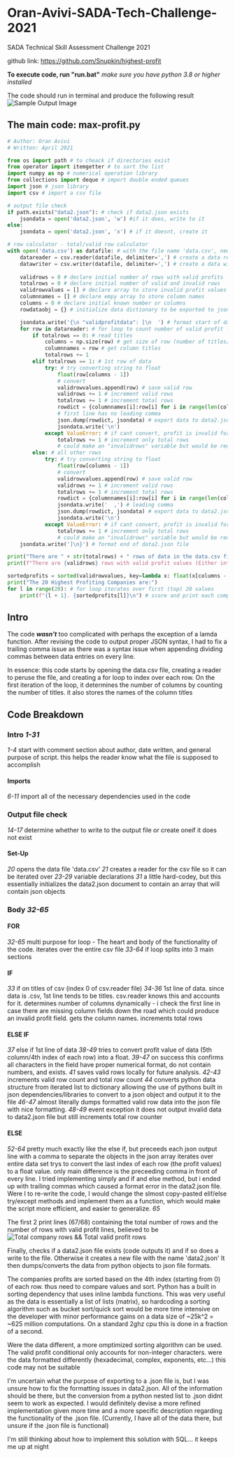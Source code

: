 # Oran-Avivi-SADA-Tech-Challenge-2021
 SADA Technical Skill Assessment Challenge 2021

 github link: https://github.com/Snupkin/highest-profit

 **To execute code, run "run.bat"**
 *make sure you have python 3.8 or higher installed*

The code should run in terminal and produce the following result
![Sample Output Image](https://github.com/Snupkin/highest-profit/tree/main/images/sample_output.PNG)

## The main code: **max-profit.py**
```python
# Author: Oran Avivi
# Written: April 2021

from os import path # to cheack if directories exist
from operator import itemgetter # to sort the list
import numpy as np # numerical operation library
from collections import deque # import double ended queues
import json # json library
import csv # import a csv file

# output file check
if path.exists("data2.json"): # check if data2.json exists
    jsondata = open('data2.json', 'w') #if it does, write to it
else:
    jsondata = open('data2.json', 'x') # if it doesnt, create it

# row calculator - total/valid row calculator
with open('data.csv') as datafile: # with the file name 'data.csv', new line delimiter is ''
    datareader = csv.reader(datafile, delimiter=',') # create a data reader for data.csv. variables delimitted by ',' 
    datawriter = csv.writer(datafile, delimiter=',') # create a data wirter for data.csv
    
    validrows = 0 # declare initial number of rows with valid profits
    totalrows = 0 # declare initial number of valid and invalid rows
    validrowvalues = [] # declare array to store invalid profit values
    columnnames = [] # declare empy array to store column names
    columns = 0 # declare initial known number or columns
    rowdataobj = {} # initialize data dictionary to be exported to json

    jsondata.write('{\n "validprofitdata": [\n  ') # format start of data2.json file where we export data
    for row in datareader: # for loop to count number of valid profit lines
        if totalrows == 0: # read titles
            columns = np.size(row) # get size of row (number of titles/columns)
            columnnames = row # get column titles
            totalrows += 1
        elif totalrows == 1: # 1st row of data
            try: # try converting string to float
                float(row[columns - 1])
                # convert 
                validrowvalues.append(row) # save valid row
                validrows += 1 # increment valid rows
                totalrows += 1 # increment total rows
                rowdict = {columnnames[i]:row[i] for i in range(len(columnnames))} # create dictionary from row data
                # first line has no leading comma
                json.dump(rowdict, jsondata) # export data to data2.json file
                jsondata.write('\n')
            except ValueError: # if cant convert, profit is invalid format
                totalrows += 1 # increment only total rows
                # could make an "invalidrows" variable but would be redundant
        else: # all other rows
            try: # try converting string to float
                float(row[columns - 1])
                # convert 
                validrowvalues.append(row) # save valid row
                validrows += 1 # increment valid rows
                totalrows += 1 # increment total rows
                rowdict = {columnnames[i]:row[i] for i in range(len(columnnames))} # create dictionary from row data
                jsondata.write('  ,') # leading comma
                json.dump(rowdict, jsondata) # export data to data2.json file
                jsondata.write('\n')
            except ValueError: # if cant convert, profit is invalid format
                totalrows += 1 # increment only total rows
                # could make an "invalidrows" variable but would be redundant
    jsondata.write(']\n}') # format end of data2.json file

print("There are " + str(totalrows) + " rows of data in the data.csv file.\nThis includes the first line containing column titles.") # println command to display number of rows
print(f"There are {validrows} rows with valid profit values (Either integer or decimal values)") # print number of valid lines

sortedprofits = sorted(validrowvalues, key=lambda x: float(x[columns - 1]), reverse=True) # use pythons built in sorting methods along with a lambda function. then sort in descending order
print("The 20 Highest Profiting Companies are:") 
for l in range(20): # for loop iterates over first (top) 20 values
    print(f"{l + 1}. {sortedprofits[l]}\n") # score and print each company
```

## Intro
The code ***wasn't*** too complicated with perhaps the exception of a lamda function. After revising the code to output proper JSON syntax, I had to fix a trailing comma issue as there was a syntax issue when appending dividing commas between data entries on every line.

In essence: this code starts by opening the data.csv file, creating a reader to peruse the file, and creating a for loop to index over each row. 
On the first iteration of the loop, it determines the number of columns by counting the number of titles.
it also stores the names of the column titles

## Code Breakdown
### Intro *1-31*
*1-4* start with comment section about author, date written, and general purpose of script.
this helps the reader know what the file is supposed to accomplish 
#### Imports
*6-11* import all of the necessary dependencies used in the code
### Output file check
*14-17* determine whether to write to the output file or create oneif it does not exist
#### Set-Up
*20* opens the data file 'data.csv'
*21* creates a reader for the csv file so it can be iterated over
*23-29* variable declarations
*31* a little hard-codey, but this essentially initializes the data2.json document to contain an array that will contain json objects
### Body *32-65*
#### FOR
*32-65* multi purpose for loop - The heart and body of the functionality of the code. iterates over the entire csv file
*33-64* if loop splits into 3 main sections
#### IF
*33* if on titles of csv (index 0 of csv.reader file)
*34-36* 1st line of data. since data is .csv, 1st line tends to be titles. csv.reader knows this and accounts for it. determines number of columns dynamically - i check the first line in case there are missing column fields down the road which could produce an invalid profit field. gets the column names. increments total rows
#### ELSE IF
*37* else if 1st line of data
*38-49* tries to convert profit value of data (5th column/4th index of each row) into a float. 
*39-47* on success this confirms all characters in the field have proper numerical format, do not contain numbers, and exists. 
*41* saves valid rows locally for future analysis. 
*42-43* increments valid row count and total row count
*44* converts python data structure from iterated list to dictionary allowing the use of pythons built in json dependencies/libraries to convert to a json object and output it to the file
*46-47* almost literally dumps formatted valid row data into the json file with nice formatting.
*48-49* event exception it does not output invalid data to data2.json file but still increments total row counter
#### ELSE
*52-64* pretty much exactly like the else if, but preceeds each json output line with a comma to separate the objects in the json array
iterates over entire data set trys to convert the last index of each row (the profit values) to a float value.
only main difference is the preceeding comma in front of every line. I tried implementing simply and if and else method, but i ended up with trailing commas which caused a format error in the data2.json file. Were I to re-write the code, I would change the slmost copy-pasted elif/else try/except methods and implement them as a function, which would make the script more efficient, and easier to generalize. 
*65*

The first 2 print lines (67/68) containing the total number of rows and the number of rows with valid profit lines, believed to be
![Total company rows && Total valid profit rows](https://github.com/Snupkin/highest-profit/tree/main/images/first_two_outputs.PNG)

Finally, checks if a data2.json file exists (code outputs it) and if so does a write to the file. Otherwise it creates a new file with the name 'data2.json'
It then dumps/converts the data from python objects to json file formats.

The companies profits are sorted based on the 4th index (starting from 0) of each row. thus need to compare values and sort.
Python has a built in sorting dependency that uses inline lambda functions. This was very useful as the data is essentially a list of lists (matrix), so hardcoding a sorting algorithm such as bucket sort/quick sort would be more time intensive on the developer with minor performance gains on a data size of ~25k^2 = ~625 million computations. On a standard 2ghz cpu this is done in a fraction of a second.

Were the data different, a more omptimized sorting algorithm can be used. 
The valid profit conditional only accounts for non-integer characters. were the data formatted differently (hexadecimal, complex, exponents, etc...) this code may not be suitable

I'm uncertain what the purpose of exporting to a .json file is, but I was unsure how to fix the formatting issues in data2.json. All of the information should be there, but the conversion from a python nested list to .json didnt seem to work as expected. I would definitely devise a more refined implementation given more time and a more specific description regarding the functionality of the .json file. (Currently, I have all of the data there, but unsure if the .json file is functional)

I'm still thinking about how to implement this solution with SQL... it keeps me up at night
